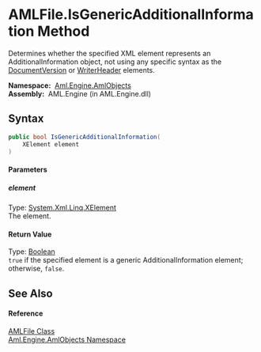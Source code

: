 AMLFile.IsGenericAdditionalInformation Method
=============================================
Determines whether the specified XML element represents an AdditionalInformation object, not using any specific syntax as the [DocumentVersion][1] or [WriterHeader][2] elements.

  **Namespace:**  [Aml.Engine.AmlObjects][3]  
  **Assembly:**  AML.Engine (in AML.Engine.dll)

Syntax
------

```csharp
public bool IsGenericAdditionalInformation(
	XElement element
)
```

#### Parameters

##### *element*
Type: [System.Xml.Linq.XElement][4]  
The element.

#### Return Value
Type: [Boolean][5]  
`true` if the specified element is a generic AdditionalInformation element; otherwise, `false`. 

See Also
--------

#### Reference
[AMLFile Class][6]  
[Aml.Engine.AmlObjects Namespace][3]  

[1]: DocumentVersion.md
[2]: WriterHeader.md
[3]: ../README.md
[4]: https://docs.microsoft.com/dotnet/api/system.xml.linq.xelement
[5]: https://docs.microsoft.com/dotnet/api/system.boolean
[6]: README.md
[7]: https://www.automationml.org
[8]: ../../icons/logoShade.png